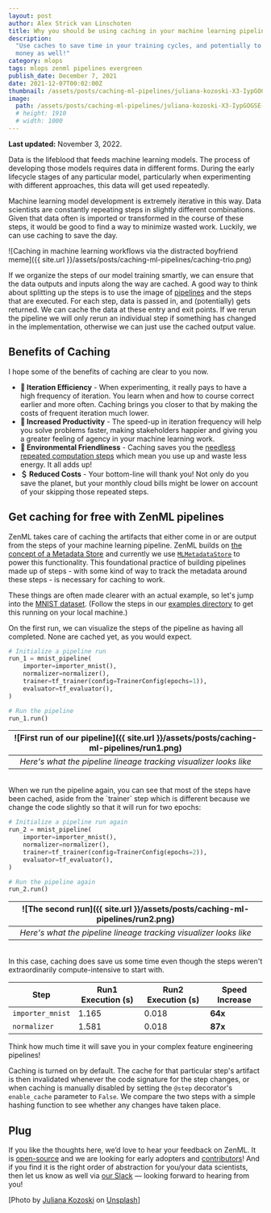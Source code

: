 ```yaml
---
layout: post
author: Alex Strick van Linschoten
title: Why you should be using caching in your machine learning pipelines
description:
  "Use caches to save time in your training cycles, and potentially to save some
  money as well!"
category: mlops
tags: mlops zenml pipelines evergreen
publish_date: December 7, 2021
date: 2021-12-07T00:02:00Z
thumbnail: /assets/posts/caching-ml-pipelines/juliana-kozoski-X3-IypGOGSE-unsplash.jpg
image:
  path: /assets/posts/caching-ml-pipelines/juliana-kozoski-X3-IypGOGSE-unsplash.jpg
  # height: 1910
  # width: 1000
---
```


**Last updated:** November 3, 2022.

Data is the lifeblood that feeds machine learning models. The process of
developing those models requires data in different forms. During the early
lifecycle stages of any particular model, particularly when experimenting with
different approaches, this data will get used repeatedly.

Machine learning model development is extremely iterative in this way. Data
scientists are constantly repeating steps in slightly different combinations.
Given that data often is imported or transformed in the course of these steps,
it would be good to find a way to minimize wasted work. Luckily, we can use
caching to save the day.

![Caching in machine learning workflows via the distracted boyfriend meme]({{ site.url }}/assets/posts/caching-ml-pipelines/caching-trio.png)

If we organize the steps of our model training smartly, we can ensure that the
data outputs and inputs along the way are cached. A good way to think about
splitting up the steps is to use the image of
[pipelines](https://blog.zenml.io/tag/pipelines/) and the steps that are
executed. For each step, data is passed in, and (potentially) gets returned. We
can cache the data at these entry and exit points. If we rerun the pipeline we
will only rerun an individual step if something has changed in the
implementation, otherwise we can just use the cached output value.

## Benefits of Caching

I hope some of the benefits of caching are clear to you now.

- **🔁 Iteration Efficiency** - When experimenting, it really pays to have a
  high frequency of iteration. You learn when and how to course correct earlier
  and more often. Caching brings you closer to that by making the costs of
  frequent iteration much lower.
- **💪 Increased Productivity** - The speed-up in iteration frequency will help
  you solve problems faster, making stakeholders happier and giving you a
  greater feeling of agency in your machine learning work.
- **🌳 Environmental Friendliness** - Caching saves you the
  [needless repeated computation steps](https://machinelearning.piyasaa.com/greening-ai-rebooting-the-environmental-harms-of-machine/)
  which mean you use up and waste less energy. It all adds up!
- **＄ Reduced Costs** - Your bottom-line will thank you! Not only do you save
  the planet, but your monthly cloud bills might be lower on account of your
  skipping those repeated steps.

## Get caching for free with ZenML pipelines

ZenML takes care of caching the artifacts that either come in or are output from
the steps of your machine learning pipeline. ZenML builds on
[the concept of a Metadata Store](https://docs.zenml.io/v/0.13.2/mlops-stacks/metadata-stores) and
currently we use [`MLMetadataStore`](https://www.tensorflow.org/tfx/guide/mlmd)
to power this functionality. This foundational practice of building pipelines
made up of steps - with some kind of way to track the metadata around these
steps - is necessary for caching to work.

These things are often made clearer with an actual example, so let's jump into
the
[MNIST dataset](https://github.com/tensorflow/datasets/blob/master/tensorflow_datasets/image_classification/mnist.py).
(Follow the steps in our
[examples directory](https://github.com/zenml-io/zenml/tree/main/examples/)
to get this running on your local machine.)

On the first run, we can visualize the steps of the pipeline as having all
completed. None are cached yet, as you would expect.

```python
# Initialize a pipeline run
run_1 = mnist_pipeline(
    importer=importer_mnist(),
    normalizer=normalizer(),
    trainer=tf_trainer(config=TrainerConfig(epochs=1)),
    evaluator=tf_evaluator(),
)

# Run the pipeline
run_1.run()
```

| ![First run of our pipeline]({{ site.url }}/assets/posts/caching-ml-pipelines/run1.png) |
| :-------------------------------------------------------------------------: |
|      _Here's what the pipeline lineage tracking visualizer looks like_      |

<br>
When we run the pipeline again, you can see that most of the steps have been cached, aside from the `trainer` step which is different because we change the code slightly so that it will run for two epochs:

```python
# Initialize a pipeline run again
run_2 = mnist_pipeline(
    importer=importer_mnist(),
    normalizer=normalizer(),
    trainer=tf_trainer(config=TrainerConfig(epochs=2)),
    evaluator=tf_evaluator(),
)

# Run the pipeline again
run_2.run()
```

| ![The second run]({{ site.url }}/assets/posts/caching-ml-pipelines/run2.png)  |
| :---------------------------------------------------------------: |
| _Here's what the pipeline lineage tracking visualizer looks like_ |

<br>
In this case, caching does save us some time even though the steps weren't extraordinarily compute-intensive to start with.

| Step             | Run1 Execution (s) | Run2 Execution (s) | Speed Increase |
| ---------------- | ------------------ | ------------------ | -------------- |
| `importer_mnist` | 1.165              | 0.018              | **64x**        |
| `normalizer`     | 1.581              | 0.018              | **87x**        |

Think how much time it will save you in your complex feature engineering
pipelines!

Caching is turned on by default. The cache for that particular step's artifact
is then invalidated whenever the code signature for the step changes, or when
caching is manually disabled by setting the `@step` decorator's `enable_cache`
parameter to `False`. We compare the two steps with a simple hashing function to
see whether any changes have taken place.

## Plug

If you like the thoughts here, we’d love to hear your feedback on ZenML. It is
[open-source](https://github.com/zenml-io/zenml) and we are looking for early
adopters and [contributors](https://github.com/zenml-io/zenml)! And if you find
it is the right order of abstraction for you/your data scientists, then let us
know as well via [our Slack](http://zenml.io/slack-invite) — looking forward to
hearing from you!

[Photo by
[Juliana Kozoski](https://unsplash.com/@jkozoski?utm_source=unsplash&utm_medium=referral&utm_content=creditCopyText)
on
[Unsplash](https://unsplash.com/s/photos/pipes?utm_source=unsplash&utm_medium=referral&utm_content=creditCopyText)]
